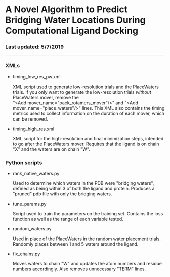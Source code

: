 # A Novel Algorithm to Predict Bridging Water Locations During Computational Ligand Docking
  
### Last updated: 5/7/2019

----
### XMLs
* timing\_low\_res\_pw.xml 

   XML script used to generate low-resolution trials and the PlaceWaters trials. If you only want to generate the low-resolution trials _without_ PlaceWaters mover, remove the  
"<Add mover\_name="pack\_rotamers\_mover"/>" and "<Add mover\_name="place\_waters"/>" lines. This XML also contains the timing metrics used to collect information on the duration of each mover, which can be removed.

* timing\_high\_res.xml

   XML script for the high-resolution and final minimization steps, intended to go after the PlaceWaters mover. Requires that the ligand is on chain "X" and the waters are on chain "W".

### Python scripts
* rank\_native\_waters.py
   
   Used to determine which waters in the PDB were "bridging waters", defined as being within 3 of both the ligand and protein. Produces a "pruned" pdb file with only the bridging waters.

* tune\_params.py

   Script used to train the parameters on the training set. Contains the loss function as well as the range of each variable tested.

* random\_waters.py

   Used in place of the PlaceWaters in the random water placement trials. Randomly places between 1 and 5 waters around the ligand.

* fix\_chains.py

   Moves waters to chain "W" and updates the atom numbers and residue numbers accordingly. Also removes unnecessary "TERM" lines. 
